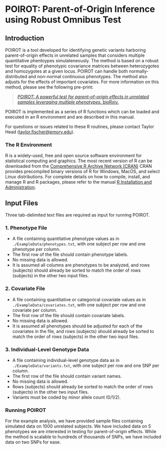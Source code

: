 # POIROT: Parent-of-Origin Inference using Robust Omnibus Test

## Introduction
POIROT is a tool developed for identifying genetic variants harboring parent-of-origin effects in unrelated samples that considers multiple quantitative phentoypes simulateneously. The method is based on a robust test for equality of phenotypic covariance matrices between heterozygotes and homozygotes at a given locus. POIROT can handle both normally-distributed and non-normal continuous phenotypes. The method also adjusts for the effects of important covariates. For more information on this method, please see the following pre-print:

>[*POIROT: A powerful test for parent-of-origin effects in unrelated samples leveraging multiple phenotypes.* bioRxiv.](https://www.biorxiv.org/)

POIROT is implemented as a series of R functions which can be loaded and executed in an R environment and are described in this manual.

For questions or issues related to these R routines, please contact Taylor Head (<taylor.fischer@emory.edu>).

### The R Environment
R is a widely-used, free and open source software environment for statistical computing and graphics. The most recent version of R can be downloaded from the 
[Comprehensive R Archive Network (CRAN)](http://cran.r-project.org/)
CRAN provides precompiled binary versions of R for Windows, MacOS, and select Linux distributions. For complete details on how to compile, install, and manage R and R packages, please refer to the manual [R Installation and Administration](http://cran.r-project.org/doc/manuals/r-release/R-admin.html).

## Input Files

Three tab-delimited text files are required as input for running POIROT. 

### 1. Phenotype File

* A file containing quantitative phenotype values as in `./ExampleData/phenotypes.txt`, with one subject per row and one phenotype per column.
* The first row of the file should contain phenotype labels.
* No missing data is allowed. 
* It is assumed all columns are phenotypes to be analyzed, and rows (subjects) should already be sorted to match the order of rows (subjects) in the other two input files. 

### 2. Covariate File

* A file containing quantitative or categorical covariate values as in `./ExampleData/covariates.txt`, with one subject per row and one covariate per column. 
* The first row of the file should contain covariate labels.
* No missing data is allowed. 
* It is assumed all phenotypes should be adjusted for each of the covariates in the file, and rows (subjects) should already be sorted to match the order of rows (subjects) in the other two input files. 

### 3. Individual-Level Genotype Data

* A file containing individual-level genotype data as in `./ExampleData/variants.txt`, with one subject per row and one SNP per column.
* The first row of the file should contain variant names.
* No missing data is allowed. 
* Rows (subjects) should already be sorted to match the order of rows (subjects) in the other two input files. 
* Variants must be coded by minor allele count (0/1/2).

### Running POIROT
For the example analysis, we have provided sample files containing simulated data on 1000 unrelated subjects. We have included data on 5 phenotypes we are interested in testing for parent-of-origin effects. While the method is scalable to hundreds of thousands of SNPs, we have included data on two SNPs for ease.
